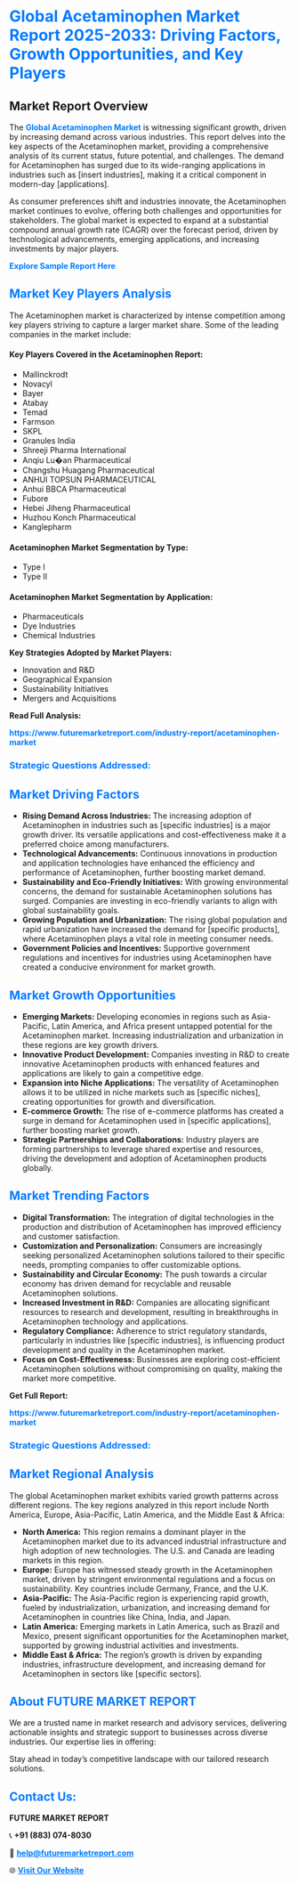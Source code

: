 <h1 style="color: #007BFF;">Global Acetaminophen Market Report 2025-2033: Driving Factors, Growth Opportunities, and Key Players</h1>

<section id="overview">
<h2>Market Report Overview</h2>
<p>The <a href="https://www.futuremarketreport.com/industry-report/acetaminophen-market" style="color: #007BFF; text-decoration: none;"><strong>Global Acetaminophen Market</strong></a> is witnessing significant growth, driven by increasing demand across various industries. This report delves into the key aspects of the Acetaminophen market, providing a comprehensive analysis of its current status, future potential, and challenges. The demand for Acetaminophen has surged due to its wide-ranging applications in industries such as [insert industries], making it a critical component in modern-day [applications].</p>
<p>As consumer preferences shift and industries innovate, the Acetaminophen market continues to evolve, offering both challenges and opportunities for stakeholders. The global market is expected to expand at a substantial compound annual growth rate (CAGR) over the forecast period, driven by technological advancements, emerging applications, and increasing investments by major players.</p>
</section>

<section id="overview">
<p><a href="https://www.futuremarketreport.com/request-sample/reportId=84457" style="color: #007BFF; text-decoration: none;"><strong>Explore Sample Report Here</strong></a></p>
</section>

<section id="key-players">
<h2 style="color: #007BFF;">Market Key Players Analysis</h2>
<p>The Acetaminophen market is characterized by intense competition among key players striving to capture a larger market share. Some of the leading companies in the market include:</p>
<h4>Key Players Covered in the Acetaminophen Report:</h4>
<ul><li>Mallinckrodt</li><li>Novacyl</li><li>Bayer</li><li>Atabay</li><li>Temad</li><li>Farmson</li><li>SKPL</li><li>Granules India</li><li>Shreeji Pharma International</li><li>Anqiu Lu�an Pharmaceutical</li><li>Changshu Huagang Pharmaceutical</li><li>ANHUI TOPSUN PHARMACEUTICAL</li><li>Anhui BBCA Pharmaceutical</li><li>Fubore</li><li>Hebei Jiheng Pharmaceutical</li><li>Huzhou Konch Pharmaceutical</li><li>Kanglepharm</li></ul>
<h4>Acetaminophen Market Segmentation by Type:</h4>
<ul><li>Type I</li><li>Type II</li></ul>

<h4>Acetaminophen Market Segmentation by Application:</h4>
<ul><li>Pharmaceuticals</li><li>Dye Industries</li><li>Chemical Industries</li></ul>
<p><strong>Key Strategies Adopted by Market Players:</strong></p>
<ul>
<li>Innovation and R&D</li>
<li>Geographical Expansion</li>
<li>Sustainability Initiatives</li>
<li>Mergers and Acquisitions</li>
</ul>
</section>

<section>
<p><strong>Read Full Analysis: </strong></p><a href="https://www.futuremarketreport.com/industry-report/acetaminophen-market" style="color: #007BFF; text-decoration: none;"><strong>https://www.futuremarketreport.com/industry-report/acetaminophen-market</strong></a>
<h3 style="color: #007BFF;">Strategic Questions Addressed:</h3>
</section>

<section id="driving-factors">
<h2 style="color: #007BFF;">Market Driving Factors</h2>
<ul>
<li><strong>Rising Demand Across Industries:</strong> The increasing adoption of Acetaminophen in industries such as [specific industries] is a major growth driver. Its versatile applications and cost-effectiveness make it a preferred choice among manufacturers.</li>
<li><strong>Technological Advancements:</strong> Continuous innovations in production and application technologies have enhanced the efficiency and performance of Acetaminophen, further boosting market demand.</li>
<li><strong>Sustainability and Eco-Friendly Initiatives:</strong> With growing environmental concerns, the demand for sustainable Acetaminophen solutions has surged. Companies are investing in eco-friendly variants to align with global sustainability goals.</li>
<li><strong>Growing Population and Urbanization:</strong> The rising global population and rapid urbanization have increased the demand for [specific products], where Acetaminophen plays a vital role in meeting consumer needs.</li>
<li><strong>Government Policies and Incentives:</strong> Supportive government regulations and incentives for industries using Acetaminophen have created a conducive environment for market growth.</li>
</ul>
</section>

<section id="growth-opportunities">
<h2 style="color: #007BFF;">Market Growth Opportunities</h2>
<ul>
<li><strong>Emerging Markets:</strong> Developing economies in regions such as Asia-Pacific, Latin America, and Africa present untapped potential for the Acetaminophen market. Increasing industrialization and urbanization in these regions are key growth drivers.</li>
<li><strong>Innovative Product Development:</strong> Companies investing in R&D to create innovative Acetaminophen products with enhanced features and applications are likely to gain a competitive edge.</li>
<li><strong>Expansion into Niche Applications:</strong> The versatility of Acetaminophen allows it to be utilized in niche markets such as [specific niches], creating opportunities for growth and diversification.</li>
<li><strong>E-commerce Growth:</strong> The rise of e-commerce platforms has created a surge in demand for Acetaminophen used in [specific applications], further boosting market growth.</li>
<li><strong>Strategic Partnerships and Collaborations:</strong> Industry players are forming partnerships to leverage shared expertise and resources, driving the development and adoption of Acetaminophen products globally.</li>
</ul>
</section>

<section id="trending-factors">
<h2 style="color: #007BFF;">Market Trending Factors</h2>
<ul>
<li><strong>Digital Transformation:</strong> The integration of digital technologies in the production and distribution of Acetaminophen has improved efficiency and customer satisfaction.</li>
<li><strong>Customization and Personalization:</strong> Consumers are increasingly seeking personalized Acetaminophen solutions tailored to their specific needs, prompting companies to offer customizable options.</li>
<li><strong>Sustainability and Circular Economy:</strong> The push towards a circular economy has driven demand for recyclable and reusable Acetaminophen solutions.</li>
<li><strong>Increased Investment in R&D:</strong> Companies are allocating significant resources to research and development, resulting in breakthroughs in Acetaminophen technology and applications.</li>
<li><strong>Regulatory Compliance:</strong> Adherence to strict regulatory standards, particularly in industries like [specific industries], is influencing product development and quality in the Acetaminophen market.</li>
<li><strong>Focus on Cost-Effectiveness:</strong> Businesses are exploring cost-efficient Acetaminophen solutions without compromising on quality, making the market more competitive.</li>
</ul>
</section>

<section>
<p><strong>Get Full Report: </strong></p><a href="https://www.futuremarketreport.com/industry-report/acetaminophen-market" style="color: #007BFF; text-decoration: none;"><strong>https://www.futuremarketreport.com/industry-report/acetaminophen-market</strong></a>
<h3 style="color: #007BFF;">Strategic Questions Addressed:</h3>
</section>


<section id="regional-analysis">
<h2 style="color: #007BFF;">Market Regional Analysis</h2>
<p>The global Acetaminophen market exhibits varied growth patterns across different regions. The key regions analyzed in this report include North America, Europe, Asia-Pacific, Latin America, and the Middle East & Africa:</p>
<ul>
<li><strong>North America:</strong> This region remains a dominant player in the Acetaminophen market due to its advanced industrial infrastructure and high adoption of new technologies. The U.S. and Canada are leading markets in this region.</li>
<li><strong>Europe:</strong> Europe has witnessed steady growth in the Acetaminophen market, driven by stringent environmental regulations and a focus on sustainability. Key countries include Germany, France, and the U.K.</li>
<li><strong>Asia-Pacific:</strong> The Asia-Pacific region is experiencing rapid growth, fueled by industrialization, urbanization, and increasing demand for Acetaminophen in countries like China, India, and Japan.</li>
<li><strong>Latin America:</strong> Emerging markets in Latin America, such as Brazil and Mexico, present significant opportunities for the Acetaminophen market, supported by growing industrial activities and investments.</li>
<li><strong>Middle East & Africa:</strong> The region’s growth is driven by expanding industries, infrastructure development, and increasing demand for Acetaminophen in sectors like [specific sectors].</li>
</ul>
</section>

<footer>
<h2 style="color: #007BFF;">About FUTURE MARKET REPORT</h2>
<p>We are a trusted name in market research and advisory services, delivering actionable insights and strategic support to businesses across diverse industries. Our expertise lies in offering:</p>

<p>Stay ahead in today’s competitive landscape with our tailored research solutions.</p>

<h2 style="color: #007BFF;">Contact Us:</h2>
<p><strong>FUTURE MARKET REPORT</strong></p>
<p>📞 <strong>+91 (883) 074-8030</strong></p>
<p>📧 <strong><a href="mailto:help@futuremarketreport.com" style="color: #007BFF;">help@futuremarketreport.com</a></strong></p>
<p>🌐 <strong><a href="https://www.futuremarketreport.com/" style="color: #007BFF;">Visit Our Website</a></strong></p>
</footer>